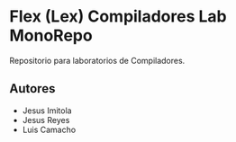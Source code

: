 # Flex (Lex) Compiladores Lab MonoRepo

Repositorio para laboratorios de Compiladores.

## Autores

- Jesus Imitola
- Jesus Reyes
- Luis Camacho
